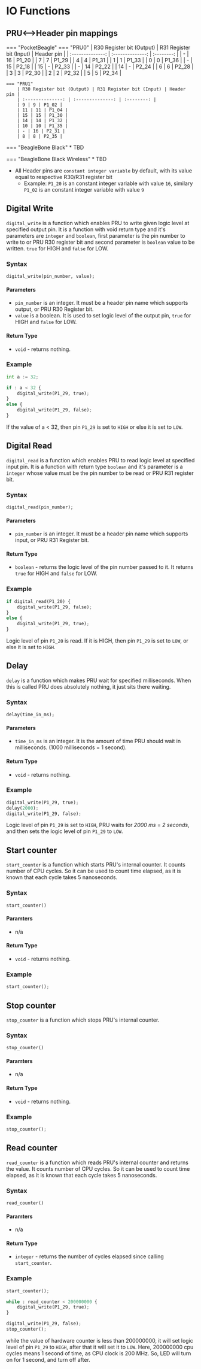 # IO Functions

## PRU<-->Header pin mappings

=== "PocketBeagle"
    === "PRU0"
        | R30 Register bit (Output) | R31 Register bit (Input) | Header pin |
        | :--------------: | :--------------: | :--------: |
        | - | 16 | P1_20 |
        | 7 | 7 | P1_29 |
        | 4 | 4 | P1_31 |
        | 1 | 1 | P1_33 |
        | 0 | 0 | P1_36 |
        | - | 15 | P2_18 |
        | 15 | - | P2_33 |
        | - | 14 | P2_22 |
        | 14 | - | P2_24 |
        | 6 | 6 | P2_28 |
        | 3 | 3 | P2_30 |
        | 2 | 2 | P2_32 |
        | 5 | 5 | P2_34 |

    === "PRU1"
        | R30 Register bit (Output) | R31 Register bit (Input) | Header pin |
        | :--------------: | :--------------: | :--------: |
        | 9 | 9 | P1_02 |
        | 11 | 11 | P1_04 |
        | 15 | 15 | P1_30 |
        | 14 | 14 | P1_32 |
        | 10 | 10 | P1_35 |
        | - | 16 | P2_31 |
        | 8 | 8 | P2_35 |

=== "BeagleBone Black"
    * TBD

=== "BeagleBone Black Wireless"
    * TBD

* All Header pins are `constant integer variable` by default, with its value equal to respective R30/R31 register bit
  * Example: `P1_20` is an constant integer variable with value `16`, similary `P1_02` is an constant integer variable with value `9`

## Digital Write

`digital_write` is a function which enables PRU to write given logic level at specified output pin. It is a function with void return type and it's parameters are `integer` and `boolean`, first parameter is the pin number to write to or PRU R30 register bit and second parameter is `boolean` value to be written. `true` for HIGH and `false` for LOW.

### Syntax

`digital_write(pin_number, value);`

#### Parameters

* `pin_number` is an integer. It must be a header pin name which supports output, or PRU R30 Register bit.
* `value` is a boolean. It is used to set logic level of the output pin, `true` for HIGH and `false` for LOW.

#### Return Type

* `void` - returns nothing.

### Example

```python
int a := 32;

if : a < 32 {
    digital_write(P1_29, true);
}
else {
    digital_write(P1_29, false);
}
```

If the value of a < 32, then pin `P1_29` is set to `HIGH` or else it is set to `LOW`.

## Digital Read

`digital_read` is a function which enables PRU to read logic level at specified input pin. It is a function with return type `boolean` and it's parameter is a `integer` whose value must be the pin number to be read or PRU R31 register bit.

### Syntax

`digital_read(pin_number);`

#### Parameters

* `pin_number` is an integer. It must be a header pin name which supports input, or PRU R31 Register bit.

#### Return Type

* `boolean` - returns the logic level of the pin number passed to it. It returns `true` for HIGH and `false` for LOW.

### Example

```python
if digital_read(P1_20) {
    digital_write(P1_29, false);
}
else {
    digital_write(P1_29, true);
}
```

Logic level of pin `P1_20` is read. If it is HIGH, then pin `P1_29` is set to `LOW`, or else it is set to `HIGH`.

## Delay

`delay` is a function which makes PRU wait for specified milliseconds. When this is called PRU does absolutely nothing, it just sits there waiting.

### Syntax

`delay(time_in_ms);`

#### Parameters

* `time_in_ms` is an integer. It is the amount of time PRU should wait in milliseconds. (1000 milliseconds = 1 second).

#### Return Type

* `void` - returns nothing.

### Example

```python
digital_write(P1_29, true);
delay(2000);
digital_write(P1_29, false);
```

Logic level of pin `P1_29` is set to `HIGH`, PRU waits for *2000 ms* = *2 seconds*, and then sets the logic level of pin `P1_29` to `LOW`.

## Start counter

`start_counter` is a function which starts PRU's internal counter. It counts number of CPU cycles. So it can be used to count time elapsed, as it is known that each cycle takes 5 nanoseconds.

### Syntax 

`start_counter()`

#### Paramters

* n/a

#### Return Type

* `void` - returns nothing.

### Example

```python
start_counter();
```

## Stop counter

`stop_counter` is a function which stops PRU's internal counter.

### Syntax 

`stop_counter()`

#### Paramters

* n/a

#### Return Type

* `void` - returns nothing.

### Example

```python
stop_counter();
```

## Read counter

`read_counter` is a function which reads PRU's internal counter and returns the value. It counts number of CPU cycles. So it can be used to count time elapsed, as it is known that each cycle takes 5 nanoseconds.

### Syntax 

`read_counter()`

#### Paramters

* n/a

#### Return Type

* `integer` - returns the number of cycles elapsed since calling `start_counter`.

### Example

```python
start_counter();

while : read_counter < 200000000 {
    digital_write(P1_29, true);
}

digital_write(P1_29, false);
stop_counter();
```

while the value of hardware counter is less than 200000000, it will set logic level of pin `P1_29` to `HIGH`, after that it will set it to `LOW`. Here, 200000000 cpu cycles means 1 second of time, as CPU clock is 200 MHz. So, LED will turn on for 1 second, and turn off after.